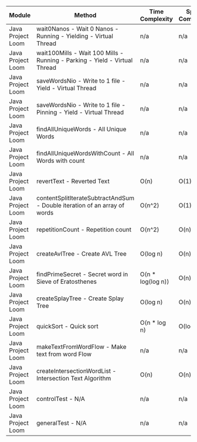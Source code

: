| Module | Method | Time Complexity | Space Complexity | Repetitions | Measured Duration | Machine |
|---|---|---|---|---|---|---|
| Java Project Loom | wait0Nanos - Wait 0 Nanos - Running - Yielding - Virtual Thread | n/a | n/a | 2 | 31 | Prototype |
| Java Project Loom | wait100Mills - Wait 100 Mills - Running - Parking - Yield - Virtual Thread | n/a | n/a | 2 | 104 | Prototype |
| Java Project Loom | saveWordsNio - Write to 1 file - Yield - Virtual Thread | n/a | n/a | 2 | 161 | Prototype |
| Java Project Loom | saveWordsNio - Write to 1 file - Pinning - Yield - Virtual Thread | n/a | n/a | 2 | 267 | Prototype |
| Java Project Loom | findAllUniqueWords - All Unique Words | n/a | n/a | 10000 | 4216 | Prototype |
| Java Project Loom | findAllUniqueWordsWithCount - All Words with count | n/a | n/a | 10000 | 2871 | Prototype |
| Java Project Loom | revertText - Reverted Text | O(n) | O(1) | 10000 | 382 | Prototype |
| Java Project Loom | contentSplitIterateSubtractAndSum - Double iteration of an array of words | O(n^2) | O(1) | 10000 | 919 | Prototype |
| Java Project Loom | repetitionCount - Repetition count | O(n^2) | O(n) | 10000 | 5587 | Prototype |
| Java Project Loom | createAvlTree - Create AVL Tree | O(log n) | O(n) | 10000 | 447 | Prototype |
| Java Project Loom | findPrimeSecret - Secret word in Sieve of Eratosthenes | O(n * log(log n)) | O(n) | 10000 | 1397 | Prototype |
| Java Project Loom | createSplayTree - Create Splay Tree | O(log n) | O(n) | 10000 | 386 | Prototype |
| Java Project Loom | quickSort - Quick sort | O(n * log n) | O(log n) | 10000 | 4909 | Prototype |
| Java Project Loom | makeTextFromWordFlow - Make text from word Flow | n/a | n/a | 10000 | 1330 | Prototype |
| Java Project Loom | createIntersectionWordList - Intersection Text Algorithm | O(n) | O(n) | 10000 | 224 | Prototype |
| Java Project Loom | controlTest - N/A | n/a | n/a | 10000 | 3214 | Prototype |
| Java Project Loom | generalTest - N/A | n/a | n/a | 10000 | 292 | Prototype |
